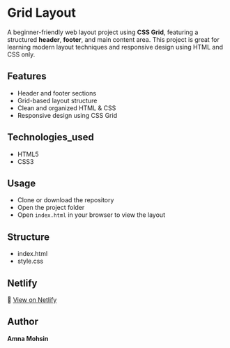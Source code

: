 # Grid Layout 

A beginner-friendly web layout project using **CSS Grid**, featuring a structured **header**, **footer**, and main content area. This project is great for learning modern layout techniques and responsive design using HTML and CSS only.

## Features

  - Header and footer sections  
  - Grid-based layout structure  
  - Clean and organized HTML & CSS  
  - Responsive design using CSS Grid

## Technologies_used

  - HTML5  
  - CSS3 

## Usage

  - Clone or download the repository  
  - Open the project folder  
  - Open `index.html` in your browser to view the layout

## Structure

  - index.html  
  - style.css

## Netlify

🔗 [View on Netlify](https://html-grid-layout.netlify.app/)

## Author

**Amna Mohsin**
